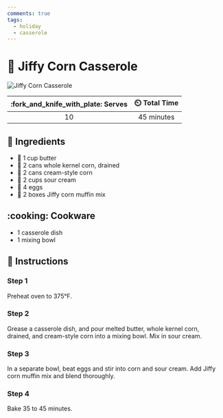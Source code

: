 ```yaml
---
comments: true
tags:
  - holiday
  - casserole
---
```

# :corn: Jiffy Corn Casserole

![Jiffy Corn Casserole](../assets/images/jiffy-corn-casserole.jpg)

| :fork_and_knife_with_plate: Serves | :timer_clock: Total Time |
|:----------------------------------:|:-----------------------: |
| 10 | 45 minutes |

## :salt: Ingredients

- :butter: 1 cup butter
- :corn: 2 cans whole kernel corn, drained
- :corn: 2 cans cream-style corn
- :rice: 2 cups sour cream
- :egg: 4 eggs
- :corn: 2 boxes Jiffy corn muffin mix

## :cooking: Cookware

- 1 casserole dish
- 1 mixing bowl

## :pencil: Instructions

### Step 1

Preheat oven to 375°F.

### Step 2

Grease a casserole dish, and pour melted butter, whole kernel corn, drained, and cream-style corn into a mixing bowl.
Mix in sour cream.

### Step 3

In a separate bowl, beat eggs and stir into corn and sour cream. Add Jiffy corn muffin mix and blend thoroughly.

### Step 4

Bake 35 to 45 minutes.
